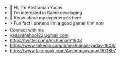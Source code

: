 - 👋 Hi, I’m Anshuman Yadav
- 👀 I’m interested in Game developing 
- 📄 Know about my experiences here
- ⚡ Fun fact I pretend I'm a good gamer (I'm not)
- Connect with me
-  yadavanshoo123@gmail.com
- https://twitter.com/AnshumanY1608
- https://www.linkedin.com/in/anshuman-yadav-1608/
- https://www.facebook.com/Anshumanyadav.1671897
<!---
knightrider-ux/knightrider-ux is a ✨ special ✨ repository because its `README.md` (this file) appears on your GitHub profile.
You can click the Preview link to take a look at your changes.
--->
